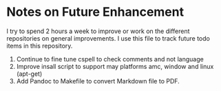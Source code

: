 # Notes on Future Enhancement

I try to spend 2 hours a week to improve or work on the different
repositories on general improvements.  I use this file to track future
todo items in this repository.

1. Continue to fine tune cspell to check comments and not language
2. Improve insall script to support may platforms amc, window and linux (apt-get)
3. Add Pandoc to Makefile to convert Markdown file to PDF.
